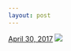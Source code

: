 ```yaml
---
layout: post
---
```


<p>
  <time><a href="/624">April 30, 2017</a></time>
  <a href="/624"><img src="{{ site.assets_url }}/624-640.jpg" srcset="{{ site.assets_url }}/624-320.jpg 320w, {{ site.assets_url }}/624-640.jpg 640w, {{ site.assets_url }}/624-960.jpg 960w, {{ site.assets_url }}/624-1280.jpg 1280w" sizes="(min-width: 700px) 50vw, calc(100vw - 2rem)" /></a>
</p>
